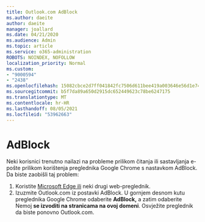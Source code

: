 ```yaml
---
title: Outlook.com AdBlock
ms.author: daeite
author: daeite
manager: joallard
ms.date: 04/21/2020
ms.audience: Admin
ms.topic: article
ms.service: o365-administration
ROBOTS: NOINDEX, NOFOLLOW
localization_priority: Normal
ms.custom:
- "9000594"
- "2438"
ms.openlocfilehash: 15082cbce2d7ff041842fc7506d611bee419a003646e56d1e7488981dd4d7020
ms.sourcegitcommit: b5f7da89a650d2915dc652449623c78be6247175
ms.translationtype: MT
ms.contentlocale: hr-HR
ms.lasthandoff: 08/05/2021
ms.locfileid: "53962663"
---
```

# <a name="adblock"></a>AdBlock

Neki korisnici trenutno nailazi na probleme prilikom čitanja ili sastavljanja e-pošte prilikom korištenja preglednika Google Chrome s nastavkom AdBlock. Da biste zaobišli taj problem:

1. Koristite [Microsoft Edge ili](https://www.microsoft.com/windows/microsoft-edge) neki drugi web-preglednik.
1. Izuzmite Outlook.com iz postavki AdBlock. U gornjem desnom kutu preglednika Google Chrome odaberite **AdBlock,** a zatim odaberite Nemoj **se izvoditi na stranicama na ovoj domeni**. Osvježite preglednik da biste ponovno Outlook.com.